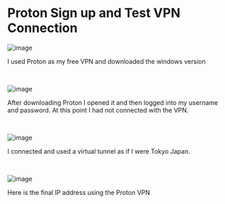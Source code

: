 <h1>Proton Sign up and Test VPN Connection</h1>


![image](https://github.com/AdamDCollins7/Create-Virtual-Machine-in-Azure/assets/99514625/3d9001d8-47fd-4c6c-8357-c10bb582c979)


<p>
I used Proton as my free VPN and downloaded the windows version
</p>
<br />

![image](https://github.com/AdamDCollins7/Create-Virtual-Machine-in-Azure/assets/99514625/99537ebd-c1ab-4c64-b1fa-0304ce9c2185)


<p>
After downloading Proton I opened it and then logged into my username and password. At this point I had not connected with the VPN.
</p>
<br />

![image](https://github.com/AdamDCollins7/Create-Virtual-Machine-in-Azure/assets/99514625/6ab81e77-4f5d-4856-a979-d5839d2d471c)

<p>
I connected and used a virtual tunnel as if I were Tokyo Japan.
</p>
<br />

![image](https://github.com/AdamDCollins7/Create-Virtual-Machine-in-Azure/assets/99514625/cc90a164-4674-43e9-8811-f0c7f0d6bdf5)

<p>Here is the final IP address using the Proton VPN</p>
